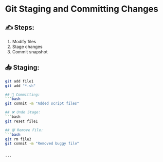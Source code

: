 # Git Staging and Committing Changes

## ✍️ Steps:
1. Modify files
2. Stage changes
3. Commit snapshot

## 📥 Staging:
```bash
git add file1
git add "*.sh"

## 🧾 Committing:
```bash
git commit -m "Added script files"

## ❌ Undo Stage:
```bash
git reset file1

## 🗑 Remove File:
```bash
git rm file3
git commit -m "Removed buggy file"


---